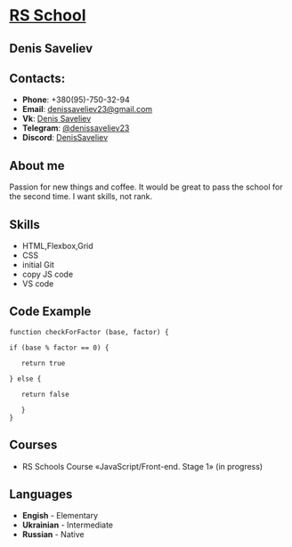 # [**RS School**](https://rs.school/)

## Denis Saveliev


## Contacts:

   * __Phone__: +380(95)-750-32-94
   * __Email__: denissaveliev23@gmail.com
   * __Vk__: [Denis Saveliev](https://vk.com/desavjur)
   * __Telegram__: [@denissaveliev23](https://t.me/denissaveliev23)
   * __Discord__: [DenisSaveliev](https://discord.gg/F64ED3Hg)


## About me

   Passion for new things and coffee. It would be great to pass the school for the second time. I want skills, not rank.


## Skills

   * HTML,Flexbox,Grid
   * CSS
   * initial Git
   * copy JS code
   * VS code


## Code Example

   ```
   function checkForFactor (base, factor) {

   if (base % factor == 0) {

      return true

   } else {

      return false

      }
   }
   ```


## Courses

   * RS Schools Course «JavaScript/Front-end. Stage 1» (in progress)


## Languages

   * __Engish__ - Elementary
   * __Ukrainian__ - Intermediate
   * __Russian__ - Native